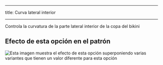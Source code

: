 ***

title: Curva lateral interior

***

Controla la curvatura de la parte lateral interior de la copa del bikini

## Efecto de esta opción en el patrón

![Esta imagen muestra el efecto de esta opción superponiendo varias variantes que tienen un valor diferente para esta opción](bee_frontcurve_sample.svg "Efecto de esta opción en el patrón")
